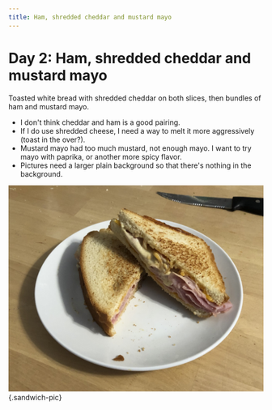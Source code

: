 ```yaml
---
title: Ham, shredded cheddar and mustard mayo
---
```


# Day 2: Ham, shredded cheddar and mustard mayo

Toasted white bread with shredded cheddar on both slices, then bundles of ham and mustard mayo.

- I don't think cheddar and ham is a good pairing.
- If I do use shredded cheese, I need a way to melt it more aggressively (toast in the over?).
- Mustard mayo had too much mustard, not enough mayo. I want to try mayo with paprika, or another more spicy flavor.
- Pictures need a larger plain background so that there's nothing in the background.

![](/images/sandwiches/day-2.jpeg){.sandwich-pic}
